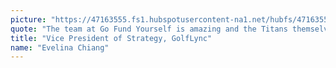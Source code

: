 ```yaml
---
picture: "https://47163555.fs1.hubspotusercontent-na1.net/hubfs/47163555/Evelina.jpeg"
quote: "The team at Go Fund Yourself is amazing and the Titans themselves are so knowledgable. This experience was simply awesome."
title: "Vice President of Strategy, GolfLync"
name: "Evelina Chiang"
---
```

